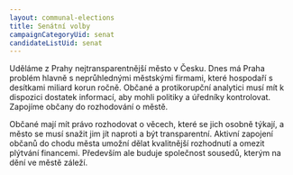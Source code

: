 ```yaml
---
layout: communal-elections
title: Senátní volby
campaignCategoryUid: senat
candidateListUid: senat
---
```


Uděláme z Prahy nejtransparentnější město v Česku. Dnes má Praha problém hlavně
s neprůhlednými městskými firmami, které hospodaří s desítkami miliard korun
ročně. Občané a protikorupční analytici musí mít k dispozici dostatek informací,
aby mohli politiky a úředníky kontrolovat. Zapojíme občany do rozhodování o
městě.

Občané mají mít právo rozhodovat o věcech, které se jich osobně týkají, a město
se musí snažit jim jít naproti a být transparentní. Aktivní zapojení občanů do
chodu města umožní dělat kvalitnější rozhodnutí a omezit plýtvání financemi.
Především ale buduje společnost sousedů, kterým na dění ve městě záleží.

